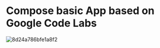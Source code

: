 # Compose basic App based on Google Code Labs

![8d24a786bfe1a8f2](https://github.com/user-attachments/assets/d8fab3c6-0a4f-4f70-aede-675f3d7d39e3)
